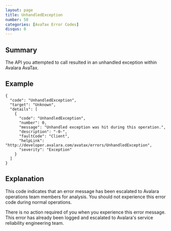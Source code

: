 ```yaml
---
layout: page
title: UnhandledException
number: 50
categories: [AvaTax Error Codes]
disqus: 0
---
```


## Summary

The API you attempted to call resulted in an unhandled exception within Avalara AvaTax.

## Example

    {
      "code": "UnhandledException",
      "target": "Unknown",
      "details": [
        {
          "code": "UnhandledException",
          "number": 0,
          "message": "Unhandled exception was hit during this operation.",
          "description": "-0-",
          "faultCode": "Client",
          "helpLink": "http://developer.avalara.com/avatax/errors/UnhandledException",
          "severity": "Exception"
        }
      ]
    }

## Explanation

This code indicates that an error message has been escalated to Avalara operations team members for analysis.  You should not experience this error code during normal operations.

There is no action required of you when you experience this error message.  This error has already been logged and escalated to Avalara's service reliability engineering team.
